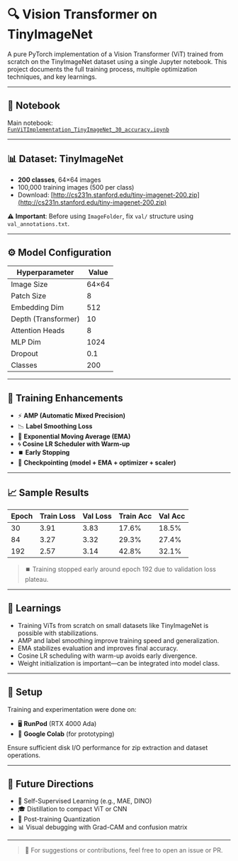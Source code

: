 # 🔍 Vision Transformer on TinyImageNet

A pure PyTorch implementation of a Vision Transformer (ViT) trained from scratch on the TinyImageNet dataset using a single Jupyter notebook. This project documents the full training process, multiple optimization techniques, and key learnings.

---

## 📘 Notebook

Main notebook:  
[`FunViTImplementation_TinyImageNet_30_accuracy.ipynb`](https://github.com/prithvirajhi/VisionTransformer-TinyImageNet/blob/main/FunViTImplementation_TinyImageNet_30_accuracy.ipynb)

---

## 📊 Dataset: TinyImageNet

- **200 classes**, 64×64 images  
- 100,000 training images (500 per class)  
- Download: [http://cs231n.stanford.edu/tiny-imagenet-200.zip](http://cs231n.stanford.edu/tiny-imagenet-200.zip)

⚠️ **Important**: Before using `ImageFolder`, fix `val/` structure using `val_annotations.txt`.

---

## ⚙️ Model Configuration

| Hyperparameter       | Value       |
|----------------------|-------------|
| Image Size           | 64×64       |
| Patch Size           | 8           |
| Embedding Dim        | 512         |
| Depth (Transformer)  | 10          |
| Attention Heads      | 8           |
| MLP Dim              | 1024        |
| Dropout              | 0.1         |
| Classes              | 200         |

---

## 🚀 Training Enhancements

- ⚡ **AMP (Automatic Mixed Precision)**
- 📉 **Label Smoothing Loss**
- 🔄 **Exponential Moving Average (EMA)**
- 🌀 **Cosine LR Scheduler with Warm-up**
- ⏹️ **Early Stopping**
- 💾 **Checkpointing (model + EMA + optimizer + scaler)**

---

## 📈 Sample Results

| Epoch | Train Loss | Val Loss | Train Acc | Val Acc |
|-------|------------|----------|-----------|---------|
| 30    | 3.91       | 3.83     | 17.6%     | 18.5%   |
| 84    | 3.27       | 3.32     | 29.3%     | 27.4%   |
| 192   | 2.57       | 3.14     | 42.8%     | 32.1%   |

> ⏹️ Training stopped early around epoch 192 due to validation loss plateau.

---

## 🧠 Learnings

- Training ViTs from scratch on small datasets like TinyImageNet is possible with stabilizations.
- AMP and label smoothing improve training speed and generalization.
- EMA stabilizes evaluation and improves final accuracy.
- Cosine LR scheduling with warm-up avoids early divergence.
- Weight initialization is important—can be integrated into model class.

---

## 🔧 Setup

Training and experimentation were done on:

- 🖥️ **RunPod** (RTX 4000 Ada)
- 🧪 **Google Colab** (for prototyping)

Ensure sufficient disk I/O performance for zip extraction and dataset operations.

---

## 🧭 Future Directions

- 🧪 Self-Supervised Learning (e.g., MAE, DINO)
- 🎓 Distillation to compact ViT or CNN
- 🧊 Post-training Quantization
- 📊 Visual debugging with Grad-CAM and confusion matrix

---

> 🔁 For suggestions or contributions, feel free to open an issue or PR.
